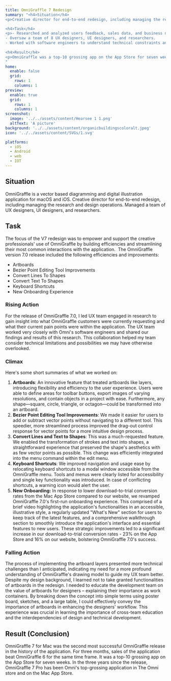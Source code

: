 ```yaml
---
title: OmniGraffle 7 Redesign
summary: "<h4>Situation</h4>
<p>Creative director for end-to-end redesign, including managing the research and design operations.</p>

<h4>Task</h4>
<p>- Researched and analyzed users feedback, sales data, and business needs to formulate an UX Strategy
- Oversaw a team of 8 UX designers, UI designers, and researchers. 
- Worked with software engineers to understand technical constraints and make sure features were built to spec</p>
  
<h4>Result</h4>  
<p>OmniGraffle was a top-10 grossing app on the App Store for seven weeks. In the years since the release, OmniGraffle 7 Pro has been Omni's top-grossing application in The Omni store and on the Mac App Store.</p>
"
home:
  enable: false
  grid:
    rows: 1
    columns: 1
preview:
  enable: true
  grid:
    rows: 1
    columns: 1
screenshot:
  image: '../../assets/content/Hearsee 1 1.png'
  altText: 'A picture'
background: '../../assets/content/organicbuildingscoloralt.jpeg'
icon: '../../assets/content/SVGs/1.svg'

platforms:
  - iOS
  - Android
  - web
  - IOT
---
```


## Situation

OmniGraffle is a vector based diagramming and digital illustration application for macOS and iOS. Creative director for end-to-end redesign, including managing the research and design operations. Managed a team of UX designers, UI designers, and researchers.

## Task

The focus of the V7 redesign was to empower and support the creative professionals' use of OmniGraffle by building efficiencies and streamlining their most common interactions with the application.  The OmniGraffle version 7.0 release included the following efficiencies and improvements:

- Artboards
- Bezier Point Editing Tool Improvements
- Convert Lines To Shapes
- Convert Text To Shapes
- Keyboard Shortcuts
- New Onboarding Experience

### Rising Action

For the release of OmniGraffle 7.0, I led UX team engaged in research to gain insight into what OmniGraffle customers were currently requesting and what their current pain points were within the application. The UX team worked very closely with Omni's software engineers and shared our findings and results of this research. This collaboration helped my team consider technical limitations and possibilities we may have otherwise overlooked.

### Climax

Here's some short summaries of what we worked on:

1. **Artboards**: An innovative feature that treated artboards like layers, introducing flexibility and efficiency to the user experience. Users were able to define areas for toolbar buttons, export images of varying resolutions, and contain objects in a project with ease. Furthermore, any shape—square, circle, triangle, or octagon—could be transformed into an artboard.
2. **Bezier Point Editing Tool Improvements**: We made it easier for users to add or subtract vector points without navigating to a different tool. This speedier, more streamlined process improved the drag-out control response for vector points for a more intuitive design process.
3. **Convert Lines and Text to Shapes**: This was a much-requested feature. We enabled the transformation of strokes and text into shapes, a straightforward experience that preserved the shape's aesthetics with as few vector points as possible. This change was efficiently integrated into the menu command within the edit menu.
4. **Keyboard Shortcuts**: We improved navigation and usage ease by relocating keyboard shortcuts to a modal window accessible from the OmniGraffle menu. Tools and menus were clearly listed for accessibility and single key functionality was introduced. In case of conflicting shortcuts, a warning icon would alert the user.
5. **New Onboarding:** In response to lower download-to-trial conversion rates from the Mac App Store compared to our website, we revamped OmniGraffle 7.0's first-run onboarding experience. This comprised of a brief video highlighting the application's functionalities in an accessible, illustrative style, a regularly updated "What's New" section for users to keep track of the latest features, and a comprehensive walkthrough section to smoothly introduce the application's interface and essential features to new users. These strategic improvements led to a significant increase in our download-to-trial conversion rates - 23% on the App Store and 16% on our website, bolstering OmniGraffle 7.0's success.

### Falling Action

The process of implementing the artboard layers presented more technical challenges than I anticipated, indicating my need for a more profound understanding of OmniGraffle's drawing model to guide my UX team better. Despite my design background, I learned not to take granted functionalities of artboards in the redesign. I needed to educate the development team on the value of artboards for designers – explaining their importance as work containers. By breaking down the concept into simple terms using poster board, sketches, and a large table, I could effectively convey the importance of artboards in enhancing the designers' workflow. This experience was crucial in learning the importance of cross-team education and the interdependencies of design and technical development.

## Result (Conclusion)

OmniGraffle 7 for Mac was the second most successful OmniGraffle release in the history of the application. For three months, sales of the application beat OmniGraffle 6 for the same time frame. It was a top-10 grossing app on the App Store for seven weeks. In the three years since the release, OmniGraffle 7 Pro has been Omni's top-grossing application in The Omni store and on the Mac App Store.
